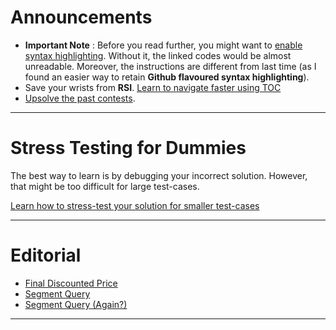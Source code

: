 # Announcements
* **Important Note** : Before you read further, you might want to [enable syntax highlighting](../../documentation/documentation.md). Without it, the linked codes would be almost unreadable. Moreover, the instructions are different from last time (as I found an easier way to retain **Github flavoured syntax highlighting**).
* Save your wrists from **RSI**. [Learn to navigate faster using TOC](../../documentation/faster-navigation.md)
* [Upsolve the past contests](../../invitation-link/invitation-link.md).

----

# Stress Testing for Dummies
The best way to learn is by debugging your incorrect solution. However, that might be too difficult for large test-cases.

[Learn how to stress-test your solution for smaller test-cases](../../documentation/stress-testing.md)

----

# Editorial

* [Final Discounted Price](final-discounted-price/final-discounted-price.md)
* [Segment Query](segment-query/segment-query.md)
* [Segment Query (Again?)](segment-query-again/segment-query-again.md)

----
